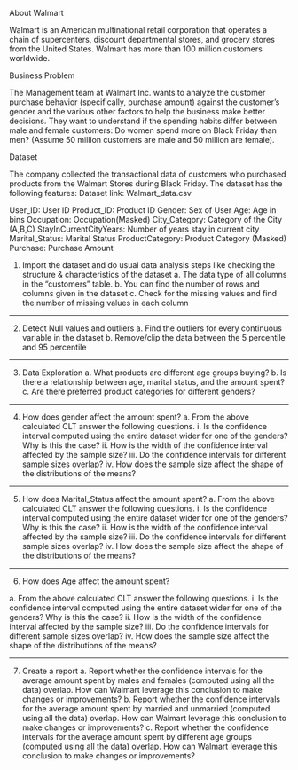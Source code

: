 About Walmart

Walmart is an American multinational retail corporation that operates a chain of supercenters, discount departmental stores, and grocery stores from the United States. Walmart has more than 100 million customers worldwide.


Business Problem

The Management team at Walmart Inc. wants to analyze the customer purchase behavior (specifically, purchase amount) against the customer’s gender and the various other factors to help the business make better decisions. They want to understand if the spending habits differ between male and female customers: Do women spend more on Black Friday than men? (Assume 50 million customers are male and 50 million are female).


Dataset

The company collected the transactional data of customers who purchased products from the Walmart Stores during Black Friday. The dataset has the following features:
Dataset link: Walmart_data.csv

User_ID:	User ID
Product_ID:	Product ID
Gender:	Sex of User
Age:	Age in bins
Occupation:	Occupation(Masked)
City_Category:	Category of the City (A,B,C)
StayInCurrentCityYears:	Number of years stay in current city
Marital_Status:	Marital Status
ProductCategory:	Product Category (Masked)
Purchase:	Purchase Amount

1. Import the dataset and do usual data analysis steps like checking the structure &
characteristics of the dataset
  a. The data type of all columns in the “customers” table.
  b. You can find the number of rows and columns given in the dataset
  c. Check for the missing values and find the number of missing values in each
  column

_____________________________________________________________________________________
2. Detect Null values and outliers
  a. Find the outliers for every continuous variable in the dataset
  b. Remove/clip the data between the 5 percentile and 95 percentile
_____________________________________________________________________________________

3. Data Exploration
  a. What products are different age groups buying?
  b. Is there a relationship between age, marital status, and the amount spent?
  c. Are there preferred product categories for different genders?

_____________________________________________________________________________________
4. How does gender affect the amount spent?
  a. From the above calculated CLT answer the following questions.
    i. Is the confidence interval computed using the entire dataset wider for
    one of the genders? Why is this the case?
    ii. How is the width of the confidence interval affected by the sample size?
    iii. Do the confidence intervals for different sample sizes overlap?
    iv. How does the sample size affect the shape of the distributions of the
    means?

_____________________________________________________________________________________
5. How does Marital_Status affect the amount spent?
  a. From the above calculated CLT answer the following questions.
    i. Is the confidence interval computed using the entire dataset wider for
    one of the genders? Why is this the case?
    ii. How is the width of the confidence interval affected by the sample size?
    iii. Do the confidence intervals for different sample sizes overlap?
    iv. How does the sample size affect the shape of the distributions of the
    means?

_____________________________________________________________________________________
6. How does Age affect the amount spent?

a. From the above calculated CLT answer the following questions.
  i. Is the confidence interval computed using the entire dataset wider for
  one of the genders? Why is this the case?
  ii. How is the width of the confidence interval affected by the sample size?
  iii. Do the confidence intervals for different sample sizes overlap?
  iv. How does the sample size affect the shape of the distributions of the
  means?

_____________________________________________________________________________________
7. Create a report
  a. Report whether the confidence intervals for the average amount spent by males
    and females (computed using all the data) overlap. How can Walmart leverage
    this conclusion to make changes or improvements?
  b. Report whether the confidence intervals for the average amount spent by
    married and unmarried (computed using all the data) overlap. How can Walmart
    leverage this conclusion to make changes or improvements?
  c. Report whether the confidence intervals for the average amount spent by
    different age groups (computed using all the data) overlap. How can Walmart
    leverage this conclusion to make changes or improvements?
